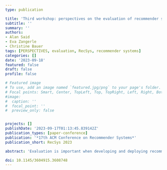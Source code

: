 ```yaml
---
type: publication

title: 'Third workshop: perspectives on the evaluation of recommender systems (PERSPECTIVES 2023)'
subtitle: ''
summary: ''
authors:
- Alan Said
- Eva Zangerle
- Christine Bauer
tags: [PERSPECTIVES, evaluation, RecSys, recommender systems]
categories: []
date: '2023-09-18' 
featured: false
draft: false
profile: false

# Featured image
# To use, add an image named `featured.jpg/png` to your page's folder.
# Focal points: Smart, Center, TopLeft, Top, TopRight, Left, Right, BottomLeft, Bottom, BottomRight.
#image:
#  caption: ''
#  focal_point: ''
#  preview_only: false


projects: []
publishDate: '2023-09-17T01:13:45.839142Z'
publication_types: [paper-conference]
publication: '*17th ACM Conference on Recommender Systems*'
publication_short: RecSys 2023

abstract: 'Evaluation is important when developing and deploying recommender systems. The PERSPECTIVES workshop sheds light on the different, potentially diverging or contradictory perspectives on the evaluation of recommender systems. Building on the discussions and outcomes of the PERSPECTIVES workshops held at RecSys~2021 and~2022, the third edition of the PERSPECTIVES workshop held at RecSys~2023 brought together researchers and practitioners from academia and industry to reflect on the evaluation of recommender systems critically. The workshop featured a keynote and focused on the interactive part with discussions in small groups and the plenum. We discussed problems and lessons learned, encouraged the exchange of the many perspectives on evaluation, and aimed to move the discourse forward within the community.'

doi: 10.1145/3604915.3608748
---
```

